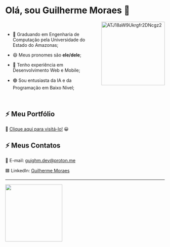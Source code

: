 <h1>Olá, sou Guilherme Moraes 👋</h1>
<img align="right" width="200" height="200" alt="ATJ18aW9Ukrgfr2DNcgz2" src="https://github.com/user-attachments/assets/d1f7095b-a880-49d3-915c-85910fa1e70c" />
<br/>

- 🔭 Graduando em Engenharia de Computação pela Universidade do Estado do Amazonas;

- 😄 Meus pronomes são **ele/dele**;

- 🔵 Tenho experiência em Desenvolvimento Web e Mobile;

- 🟢 Sou entusiasta da IA e da Programação em Baixo Nível;

<br/>
<h2>⚡ Meu Portfólio</h2>
  
🔷 [Clique aqui para visitá-lo!](https://portfolio-beryl-alpha-14.vercel.app/) 😀

<h2>⚡ Meus Contatos</h2>

<div>
  
  📧 E-mail: [guighm.dev@proton.me](mailto:guighm.dev@proton.me)
  
  🟦 LinkedIn: [Guilherme Moraes](https://www.linkedin.com/in/guighm/)
  
</div>



<hr>

<div>
  <img height="180em" src="https://github-readme-stats.vercel.app/api?username=guighm&theme=neon&cache_seconds=30">
</div>
